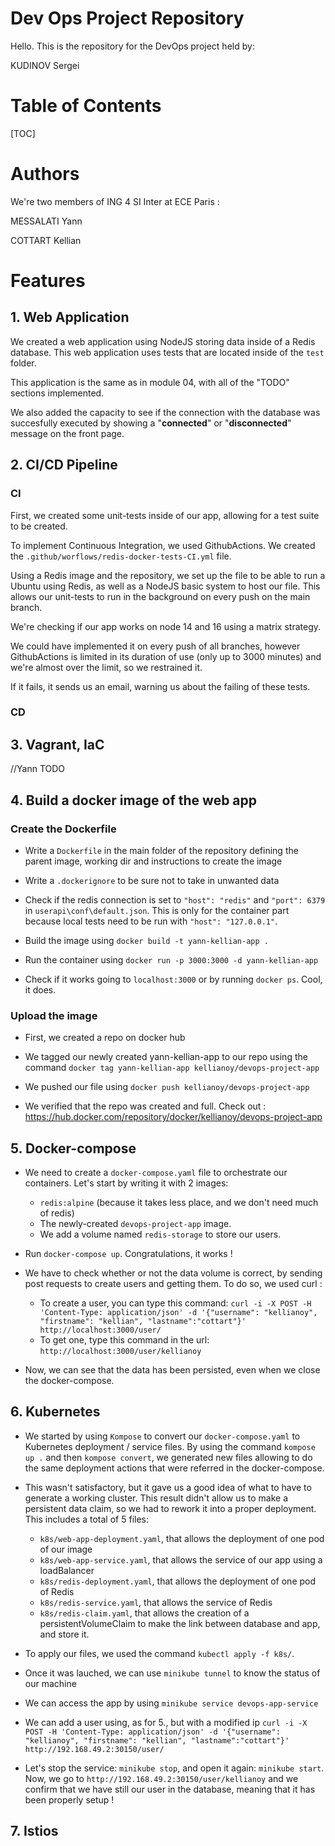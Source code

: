 # Dev Ops Project Repository

Hello. This is the repository for the DevOps project held by:

KUDINOV Sergei

# Table of Contents

[TOC]

# Authors

We're two members of ING 4 SI Inter at ECE Paris : 

MESSALATI Yann

COTTART Kellian

# Features

## 1. Web Application

We created a web application using NodeJS storing data inside of a Redis database. 
This web application uses tests that are located inside of the `test` folder.

This application is the same as in module 04, with all of the "TODO" sections implemented.

We also added the capacity to see if the connection with the database was succesfully executed by showing a "**connected**" or "**disconnected**" message on the front page.

## 2. CI/CD Pipeline

### CI

First, we created some unit-tests inside of our app, allowing for a test suite to be created.

To implement Continuous Integration, we used GithubActions. We created the `.github/worflows/redis-docker-tests-CI.yml` file.

Using a Redis image and the repository, we set up the file to be able to run a Ubuntu using Redis, as well as a NodeJS basic system to host our file. This allows our unit-tests to run in the background on every push on the main branch.

We're checking if our app works on node 14 and 16 using a matrix strategy.

We could have implemented it on every push of all branches, however GithubActions is limited in its duration of use (only up to 3000 minutes) and we're almost over the limit, so we restrained it.

If it fails, it sends us an email, warning us about the failing of these tests.

### CD

## 3. Vagrant, IaC

//Yann TODO

## 4. Build a docker image of the web app

### Create the Dockerfile

* Write a `Dockerfile` in the main folder of the repository defining the parent image, working dir and instructions to create the image

* Write a `.dockerignore` to be sure not to take in unwanted data

* Check if the redis connection is set to `"host": "redis"` and `"port": 6379` in `userapi\conf\default.json`. This is only for the container part because local tests need to be run with `"host": "127.0.0.1"`.

* Build the image using `docker build -t yann-kellian-app .`

* Run the container using `docker run -p 3000:3000 -d yann-kellian-app`

* Check if it works going to `localhost:3000` or by running `docker ps`. Cool, it does.

### Upload the image

* First, we created a repo on docker hub

* We tagged our newly created yann-kellian-app to our repo using the command `docker tag yann-kellian-app kellianoy/devops-project-app`

* We pushed our file using `docker push kellianoy/devops-project-app`

* We verified that the repo was created and full. 
Check out : https://hub.docker.com/repository/docker/kellianoy/devops-project-app

## 5. Docker-compose

* We need to create a `docker-compose.yaml` file to orchestrate our containers. Let's start by writing it with 2 images: 
	* `redis:alpine` (because it takes less place, and we don't need much of redis) 
	* The newly-created `devops-project-app` image.
	* We add a volume named `redis-storage` to store our users.
	
* Run `docker-compose up`. Congratulations, it works !

* We have to check whether or not the data volume is correct, by sending post requests to create users and getting them. To do so, we used curl :

	* To create a user, you can type this command:  ```curl -i -X POST -H 'Content-Type: application/json' -d '{"username": "kellianoy", "firstname": "kellian", "lastname":"cottart"}' http://localhost:3000/user/``` 
	* To get one, type this command in the url: ```http://localhost:3000/user/kellianoy``` 

* Now, we can see that the data has been persisted, even when we close the docker-compose.

## 6. Kubernetes

* We started by using `Kompose` to convert our `docker-compose.yaml` to Kubernetes deployment / service files. By using the command `kompose up .` and then `kompose convert`, we generated new files allowing to do the same deployment actions that were referred in the docker-compose.

* This wasn't satisfactory, but it gave us a good idea of what to have to generate a working cluster. This result didn't allow us to make a persistent data claim, so we had to rework it into a proper deployment. This includes a total of 5 files:
	* `k8s/web-app-deployment.yaml`, that allows the deployment of one pod of our image
	* `k8s/web-app-service.yaml`, that allows the service of our app using a loadBalancer
	* `k8s/redis-deployment.yaml`, that allows the deployment of one pod of Redis
	* `k8s/redis-service.yaml`, that allows the service of Redis
	* `k8s/redis-claim.yaml`, that allows the creation of a persistentVolumeClaim to make the link between database and app, and store it.

* To apply our files, we used the command `kubectl apply -f k8s/`.

* Once it was lauched, we can use `minikube tunnel` to know the status of our machine

* We can access the app by using `minikube service devops-app-service`

* We can add a user using, as for 5., but with a modified ip ```curl -i -X POST -H 'Content-Type: application/json' -d '{"username": "kellianoy", "firstname": "kellian", "lastname":"cottart"}' http://192.168.49.2:30150/user/```

* Let's stop the service: `minikube stop`, and open it again: `minikube start`. Now, we go to `http://192.168.49.2:30150/user/kellianoy` and we confirm that we have still our user in the database, meaning that it has been properly setup !

## 7. Istios





